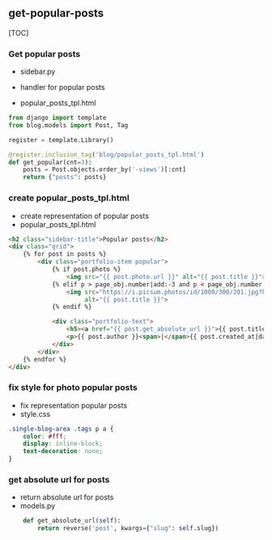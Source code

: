 ## get-popular-posts
[TOC]
### Get popular posts
- sidebar.py

- handler for popular posts
- popular_posts_tpl.html
```python
from django import template
from blog.models import Post, Tag

register = template.Library()

@register.inclusion_tag('blog/popular_posts_tpl.html')
def get_popular(cnt=3):
    posts = Post.objects.order_by('-views')[:cnt]
    return {"posts": posts}
```
### create popular_posts_tpl.html
- create representation of popular posts
- popular_posts_tpl.html
```html
<h2 class="sidebar-title">Popular posts</h2>
<div class="grid">
    {% for post in posts %}
        <div class="portfolio-item popular">
            {% if post.photo %}
                <img src="{{ post.photo.url }}" alt="{{ post.title }}">
            {% elif p > page_obj.number|add:-3 and p < page_obj.number|add:3 %}
                <img src="https://i.picsum.photos/id/1000/300/201.jpg?hmac=qWh065Fr_M8Oa3sNsdDL8ngWXv2Jb-EE49ZIn6c0P-g"
                     alt="{{ post.title }}">
            {% endif %}

            <div class="portfolio-text">
                <h5><a href="{{ post.get_absolute_url }}">{{ post.title }}</a></h5>
                <p>{{ post.author }}<span>|</span>{{ post.created_at|date:"d/m/Y" }}</p>
            </div>
        </div>
    {% endfor %}
</div>
```
### fix style for photo popular posts
- fix representation popular posts
- style.css
```css
.single-blog-area .tags p a {
    color: #fff;
    display: inline-block;
    text-decoration: none;
}
```
### get absolute url for posts
- return absolute url for posts
- models.py
```py
    def get_absolute_url(self):
        return reverse('post', kwargs={"slug": self.slug})
```
